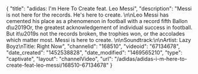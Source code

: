 {
    "title": "adidas: I'm Here To Create feat. Leo Messi",
    "description": "Messi is not here for the records. He's here to create. \n\nLeo Messi has cemented his place as a phenomenon in football with a record fifth Ballon d\u2019Or, the greatest acknowledgement of individual success in football. But it\u2019s not the records broken, the trophies won, or the accolades which matter most. Messi is here to create. \n\nSoundtrack:\n\nArtist: Lazy Boyz\nTitle: Right Now",
    "channelid": "168510",
    "videoid": "67134678",
    "date_created": "1452538828",
    "date_modified": "1469565210",
    "type": "captivate",
    "layout": "channelVideo",
    "url": "\/adidas\/adidas-i-m-here-to-create-feat-leo-messi\/168510-67134678"
}